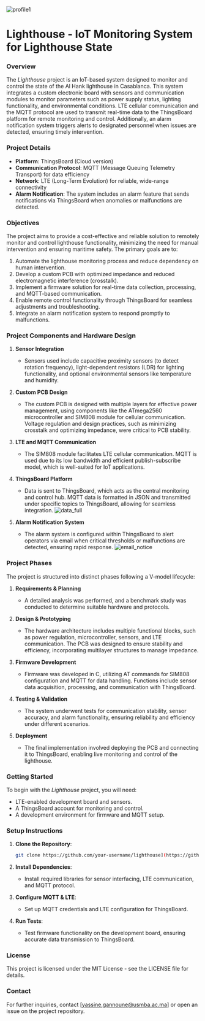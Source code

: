![profile1](https://github.com/user-attachments/assets/c7a334fb-1478-4d87-ae78-a742d51cdf56)

# **Lighthouse - IoT Monitoring System for Lighthouse State**

### **Overview**
The *Lighthouse* project is an IoT-based system designed to monitor and control the state of the Al Hank lighthouse in Casablanca. This system integrates a custom electronic board with sensors and communication modules to monitor parameters such as power supply status, lighting functionality, and environmental conditions. LTE cellular communication and the MQTT protocol are used to transmit real-time data to the ThingsBoard platform for remote monitoring and control. Additionally, an alarm notification system triggers alerts to designated personnel when issues are detected, ensuring timely intervention.

### **Project Details**
- **Platform**: ThingsBoard (Cloud version)
- **Communication Protocol**: MQTT (Message Queuing Telemetry Transport) for data efficiency
- **Network**: LTE (Long-Term Evolution) for reliable, wide-range connectivity
- **Alarm Notification**: The system includes an alarm feature that sends notifications via ThingsBoard when anomalies or malfunctions are detected.
  
### **Objectives**
The project aims to provide a cost-effective and reliable solution to remotely monitor and control lighthouse functionality, minimizing the need for manual intervention and ensuring maritime safety. The primary goals are to:
1. Automate the lighthouse monitoring process and reduce dependency on human intervention.
2. Develop a custom PCB with optimized impedance and reduced electromagnetic interference (crosstalk).
3. Implement a firmware solution for real-time data collection, processing, and MQTT-based communication.
4. Enable remote control functionality through ThingsBoard for seamless adjustments and troubleshooting.
5. Integrate an alarm notification system to respond promptly to malfunctions.

### **Project Components and Hardware Design**
1. **Sensor Integration**  
   - Sensors used include capacitive proximity sensors (to detect rotation frequency), light-dependent resistors (LDR) for lighting functionality, and optional environmental sensors like temperature and humidity.
  
2. **Custom PCB Design**  
   - The custom PCB is designed with multiple layers for effective power management, using components like the ATmega2560 microcontroller and SIM808 module for cellular communication. Voltage regulation and design practices, such as minimizing crosstalk and optimizing impedance, were critical to PCB stability.
  
3. **LTE and MQTT Communication**  
   - The SIM808 module facilitates LTE cellular communication. MQTT is used due to its low bandwidth and efficient publish-subscribe model, which is well-suited for IoT applications.

4. **ThingsBoard Platform**  
   - Data is sent to ThingsBoard, which acts as the central monitoring and control hub. MQTT data is formatted in JSON and transmitted under specific topics to ThingsBoard, allowing for seamless integration.
    ![data_full](https://github.com/user-attachments/assets/48f7d578-c732-4a47-bbe6-dd7b66a25cb2)
5. **Alarm Notification System**  
   - The alarm system is configured within ThingsBoard to alert operators via email when critical thresholds or malfunctions are detected, ensuring rapid response.
     ![email_notice](https://github.com/user-attachments/assets/37d785a2-4b84-4a62-9ab8-e772b8d3b6c7)


### **Project Phases**
The project is structured into distinct phases following a V-model lifecycle:
1. **Requirements & Planning**  
   - A detailed analysis was performed, and a benchmark study was conducted to determine suitable hardware and protocols.

2. **Design & Prototyping**  
   - The hardware architecture includes multiple functional blocks, such as power regulation, microcontroller, sensors, and LTE communication. The PCB was designed to ensure stability and efficiency, incorporating multilayer structures to manage impedance.

3. **Firmware Development**  
   - Firmware was developed in C, utilizing AT commands for SIM808 configuration and MQTT for data handling. Functions include sensor data acquisition, processing, and communication with ThingsBoard.

4. **Testing & Validation**  
   - The system underwent tests for communication stability, sensor accuracy, and alarm functionality, ensuring reliability and efficiency under different scenarios.

5. **Deployment**  
   - The final implementation involved deploying the PCB and connecting it to ThingsBoard, enabling live monitoring and control of the lighthouse.

### **Getting Started**
To begin with the *Lighthouse* project, you will need:
- LTE-enabled development board and sensors.
- A ThingsBoard account for monitoring and control.
- A development environment for firmware and MQTT setup.

### **Setup Instructions**
1. **Clone the Repository**:  
   ```bash
   git clone https://github.com/your-username/lighthouse](https://github.com/yassinegannoune/LIghtHouse-Monitoring.git)
   
2. **Install Dependencies**:
   - Install required libraries for sensor interfacing, LTE communication, and MQTT protocol.

3. **Configure MQTT & LTE**:
   - Set up MQTT credentials and LTE configuration for ThingsBoard.

4. **Run Tests**:
   - Test firmware functionality on the development board, ensuring accurate data transmission to ThingsBoard.

### **License**
This project is licensed under the MIT License - see the LICENSE file for details.

### **Contact**
For further inquiries, contact [yassine.gannoune@usmba.ac.ma] or open an issue on the project repository.
